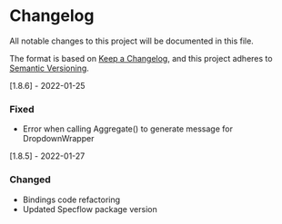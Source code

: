 # Changelog
All notable changes to this project will be documented in this file.

The format is based on [Keep a Changelog](https://keepachangelog.com/en/1.0.0/),
and this project adheres to [Semantic Versioning](https://semver.org/spec/v2.0.0.html).

[1.8.6] - 2022-01-25
### Fixed
- Error when calling Aggregate() to generate message for DropdownWrapper

[1.8.5] - 2022-01-27
### Changed
- Bindings code refactoring
- Updated Specflow package version